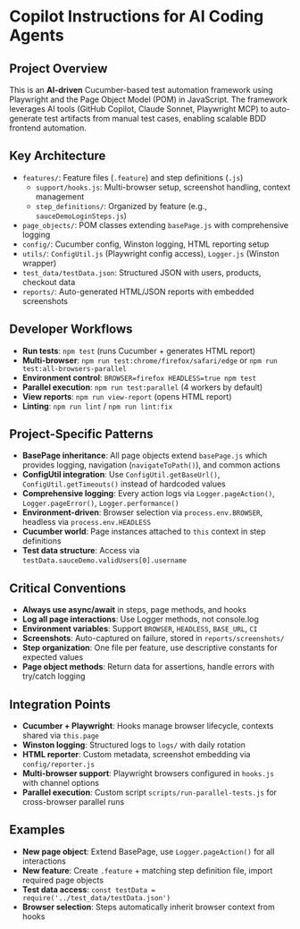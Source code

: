 # Copilot Instructions for AI Coding Agents

## Project Overview
This is an **AI-driven** Cucumber-based test automation framework using Playwright and the Page Object Model (POM) in JavaScript. The framework leverages AI tools (GitHub Copilot, Claude Sonnet, Playwright MCP) to auto-generate test artifacts from manual test cases, enabling scalable BDD frontend automation.

## Key Architecture
- `features/`: Feature files (`.feature`) and step definitions (`.js`)
  - `support/hooks.js`: Multi-browser setup, screenshot handling, context management
  - `step_definitions/`: Organized by feature (e.g., `sauceDemoLoginSteps.js`)
- `page_objects/`: POM classes extending `basePage.js` with comprehensive logging
- `config/`: Cucumber config, Winston logging, HTML reporting setup
- `utils/`: `ConfigUtil.js` (Playwright config access), `Logger.js` (Winston wrapper)
- `test_data/testData.json`: Structured JSON with users, products, checkout data
- `reports/`: Auto-generated HTML/JSON reports with embedded screenshots

## Developer Workflows
- **Run tests**: `npm test` (runs Cucumber + generates HTML report)
- **Multi-browser**: `npm run test:chrome/firefox/safari/edge` or `npm run test:all-browsers-parallel`
- **Environment control**: `BROWSER=firefox HEADLESS=true npm test`
- **Parallel execution**: `npm run test:parallel` (4 workers by default)
- **View reports**: `npm run view-report` (opens HTML report)
- **Linting**: `npm run lint` / `npm run lint:fix`

## Project-Specific Patterns
- **BasePage inheritance**: All page objects extend `basePage.js` which provides logging, navigation (`navigateToPath()`), and common actions
- **ConfigUtil integration**: Use `ConfigUtil.getBaseUrl()`, `ConfigUtil.getTimeouts()` instead of hardcoded values
- **Comprehensive logging**: Every action logs via `Logger.pageAction()`, `Logger.pageError()`, `Logger.performance()`
- **Environment-driven**: Browser selection via `process.env.BROWSER`, headless via `process.env.HEADLESS`
- **Cucumber world**: Page instances attached to `this` context in step definitions
- **Test data structure**: Access via `testData.sauceDemo.validUsers[0].username`

## Critical Conventions
- **Always use async/await** in steps, page methods, and hooks
- **Log all page interactions**: Use Logger methods, not console.log
- **Environment variables**: Support `BROWSER`, `HEADLESS`, `BASE_URL`, `CI`
- **Screenshots**: Auto-captured on failure, stored in `reports/screenshots/`
- **Step organization**: One file per feature, use descriptive constants for expected values
- **Page object methods**: Return data for assertions, handle errors with try/catch logging

## Integration Points
- **Cucumber + Playwright**: Hooks manage browser lifecycle, contexts shared via `this.page`
- **Winston logging**: Structured logs to `logs/` with daily rotation
- **HTML reporter**: Custom metadata, screenshot embedding via `config/reporter.js`
- **Multi-browser support**: Playwright browsers configured in `hooks.js` with channel options
- **Parallel execution**: Custom script `scripts/run-parallel-tests.js` for cross-browser parallel runs

## Examples
- **New page object**: Extend BasePage, use `Logger.pageAction()` for all interactions
- **New feature**: Create `.feature` + matching step definition file, import required page objects
- **Test data access**: `const testData = require('../test_data/testData.json')`
- **Browser selection**: Steps automatically inherit browser context from hooks
